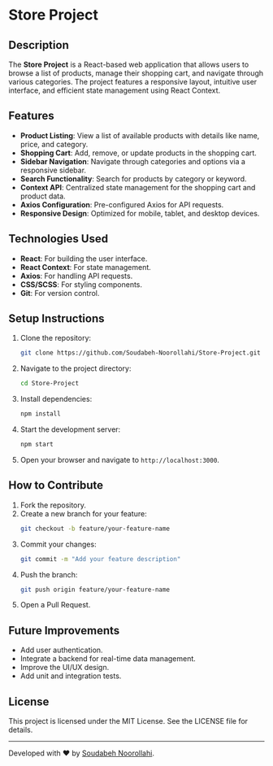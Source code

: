 # Store Project

## Description
The **Store Project** is a React-based web application that allows users to browse a list of products, manage their shopping cart, and navigate through various categories. The project features a responsive layout, intuitive user interface, and efficient state management using React Context.

## Features
- **Product Listing**: View a list of available products with details like name, price, and category.
- **Shopping Cart**: Add, remove, or update products in the shopping cart.
- **Sidebar Navigation**: Navigate through categories and options via a responsive sidebar.
- **Search Functionality**: Search for products by category or keyword.
- **Context API**: Centralized state management for the shopping cart and product data.
- **Axios Configuration**: Pre-configured Axios for API requests.
- **Responsive Design**: Optimized for mobile, tablet, and desktop devices.

## Technologies Used
- **React**: For building the user interface.
- **React Context**: For state management.
- **Axios**: For handling API requests.
- **CSS/SCSS**: For styling components.
- **Git**: For version control.

## Setup Instructions
1. Clone the repository:
   ```bash
   git clone https://github.com/Soudabeh-Noorollahi/Store-Project.git
   ```
2. Navigate to the project directory:
   ```bash
   cd Store-Project
   ```
3. Install dependencies:
   ```bash
   npm install
   ```
4. Start the development server:
   ```bash
   npm start
   ```
5. Open your browser and navigate to `http://localhost:3000`.

## How to Contribute
1. Fork the repository.
2. Create a new branch for your feature:
   ```bash
   git checkout -b feature/your-feature-name
   ```
3. Commit your changes:
   ```bash
   git commit -m "Add your feature description"
   ```
4. Push the branch:
   ```bash
   git push origin feature/your-feature-name
   ```
5. Open a Pull Request.

## Future Improvements
- Add user authentication.
- Integrate a backend for real-time data management.
- Improve the UI/UX design.
- Add unit and integration tests.

## License
This project is licensed under the MIT License. See the LICENSE file for details.

---

Developed with ❤️ by [Soudabeh Noorollahi](https://github.com/Soudabeh-Noorollahi).

